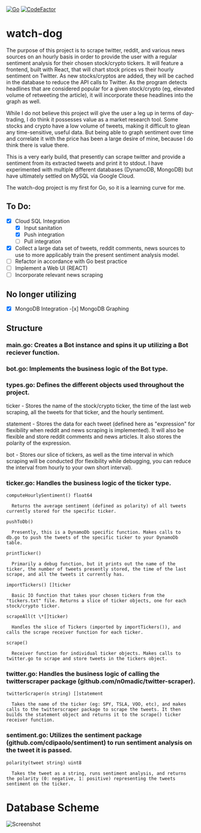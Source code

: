 [![Go](https://github.com/jonreesman/watch-dog/actions/workflows/go.yml/badge.svg)](https://github.com/jonreesman/watch-dog/actions/workflows/go.yml)
[![CodeFactor](https://www.codefactor.io/repository/github/jonreesman/watch-dog/badge)](https://www.codefactor.io/repository/github/jonreesman/watch-dog)
# watch-dog
The purpose of this project is to scrape twitter, reddit, and various news sources on an hourly basis in order to provide the user with a regular sentiment analysis for their chosen stock/crypto tickers. It will feature a frontend, built with React, that will chart stock prices vs their hourly sentiment on Twitter. As new stocks/cryptos are added, they will be cached in the database to reduce the API calls to Twitter. As the program detects headlines that are considered popular for a given stock/crypto (eg, elevated volume of retweeting the article), it will incorporate these headlines into the graph as well.

While I do not believe this project will give the user a leg up in terms of day-trading, I do think it possesses value as a market research tool. Some stocks and crypto have a low volume of tweets, making it difficult to glean any time-sensitive, useful data. But being able to graph sentiment over time and correlate it with the price has been a large desire of mine, because I do think there is value there.

This is a very early build, that presently can scrape twitter and provide a sentiment from its extracted tweets and print it to stdout. I have experimented with multiple different databases (DynamoDB, MongoDB) but have ultimately settled on MySQL via Google Cloud.

The watch-dog project is my first for Go, so it is a learning curve for me.

## To Do:
- [x] Cloud SQL Integration
   - [x] Input sanitation
   - [x] Push integration
   - [ ] Pull integration
- [x] Collect a large data set of tweets, reddit comments, news sources to use to more applicably train the present sentiment analysis model.
- [ ] Refactor in accordance with Go best practice 
- [ ] Implement a Web UI (REACT)
- [ ] Incorporate relevant news scraping

## No longer utilizing
- [x] MongoDB Integration
      -[x] MongoDB Graphing

## Structure

### main.go: Creates a Bot instance and spins it up utilizing a Bot reciever function.

### bot.go: Implements the business logic of the Bot type.

### types.go: Defines the different objects used throughout the project.
  
  ticker - Stores the name of the stock/crypto ticker, the time of the last web scraping, all the tweets for that ticker, and the hourly sentiment.
  
  statement - Stores the data for each tweet (defined here as "expression" for flexibility when reddit and news scraping is implemented). It will also be flexible and store reddit comments and news articles. It also stores the polarity of the expression.
  
  bot - Stores our slice of tickers, as well as the time interval in which scraping will be conducted (for flexibility while debugging, you can reduce the interval from hourly to your own short interval).
  
### ticker.go: Handles the business logic of the ticker type.

```computeHourlySentiment() float64```

      Returns the average sentiment (defined as polarity) of all tweets currently stored for the specific ticker.
      
```pushToDb()```

      Presently, this is a DynamoDb specific function. Makes calls to db.go to push the tweets of the specific ticker to your DynamoDb table.
  
```printTicker()```
      
      Primarily a debug function, but it prints out the name of the ticker, the number of tweets presently stored, the time of the last scrape, and all the tweets it currently has.
  
```importTickers() []ticker```
      
      Basic IO function that takes your chosen tickers from the "tickers.txt" file. Returns a slice of ticker objects, one for each stock/crypto ticker.
      
```scrapeAll(t \*[]ticker)```
      
      Handles the slice of Tickers (imported by importTickers()), and calls the scrape receiver function for each ticker.
  
```scrape()```
      
      Receiver function for individual ticker objects. Makes calls to twitter.go to scrape and store tweets in the tickers object.
      
### twitter.go: Handles the business logic of calling the twitterscraper package (github.com/n0madic/twitter-scraper).
  
```twitterScraper(n string) []statement```
      
      Takes the name of the ticker (eg: SPY, TSLA, VOO, etc), and makes calls to the twitterscraper package to scrape the tweets. It then builds the statement object and returns it to the scrape() ticker receiver function.
      
### sentiment.go: Utilizes the sentiment package (github.com/cdipaolo/sentiment) to run sentiment analysis on the tweet it is passed.
  
```polarity(tweet string) uint8```
      
      Takes the tweet as a string, runs sentiment analysis, and returns the polarity (0: negative, 1: positive) representing the tweets sentiment on the ticker.


# Database Scheme
![Screenshot](DB_Scheme.png)